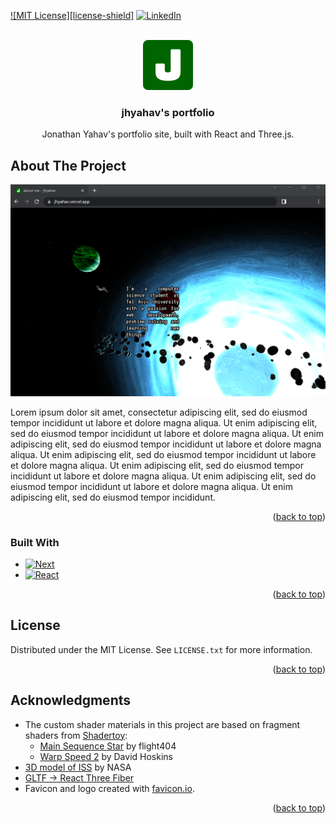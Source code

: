 <a name="readme-top"></a>

[![MIT License][license-shield]][license-url]
[![LinkedIn][linkedin-shield]][linkedin-url]

<!-- PROJECT LOGO -->
<br />
<div align="center">
  <a href="https://github.com/jhyahav/portfolio">
    <img src="public/android-chrome-512x512.png" alt="jhyahav icon" width="80" height="80">
  </a>

<h3 align="center">jhyahav's portfolio</h3>

  <p align="center">
    Jonathan Yahav's portfolio site, built with React and Three.js.
  </p>
</div>

<!-- ABOUT THE PROJECT -->

## About The Project

[![screenshot of jhyahav's portfolio][product-screenshot]](https://jhyahav.vercel.app/)

Lorem ipsum dolor sit amet, consectetur adipiscing elit, sed do eiusmod tempor incididunt ut labore et dolore magna aliqua. Ut enim adipiscing elit, sed do eiusmod tempor incididunt ut labore et dolore magna aliqua. Ut enim adipiscing elit, sed do eiusmod tempor incididunt ut labore et dolore magna aliqua. Ut enim adipiscing elit, sed do eiusmod tempor incididunt ut labore et dolore magna aliqua. Ut enim adipiscing elit, sed do eiusmod tempor incididunt ut labore et dolore magna aliqua. Ut enim adipiscing elit, sed do eiusmod tempor incididunt ut labore et dolore magna aliqua. Ut enim adipiscing elit, sed do eiusmod tempor incididunt.

<p align="right">(<a href="#readme-top">back to top</a>)</p>

### Built With

- [![Next][next.js]][next-url]
- [![React][react.js]][react-url]

<p align="right">(<a href="#readme-top">back to top</a>)</p>

<!-- LICENSE -->

## License

Distributed under the MIT License. See `LICENSE.txt` for more information.

<p align="right">(<a href="#readme-top">back to top</a>)</p>

<!-- ACKNOWLEDGMENTS -->

## Acknowledgments

- The custom shader materials in this project are based on fragment shaders from [Shadertoy](https://www.shadertoy.com/):
  - [Main Sequence Star](https://www.shadertoy.com/view/4dXGR4) by flight404
  - [Warp Speed 2](https://www.shadertoy.com/view/4tjSDt) by David Hoskins
- [3D model of ISS](https://solarsystem.nasa.gov/resources/2378/international-space-station-3d-model/) by NASA
- [GLTF -> React Three Fiber](https://gltf.pmnd.rs/)
- Favicon and logo created with [favicon.io](https://favicon.io/).

<p align="right">(<a href="#readme-top">back to top</a>)</p>

<!-- MARKDOWN LINKS & IMAGES -->

[license-url]: https://github.com/github_username/repo_name/blob/master/LICENSE.txt
[linkedin-shield]: https://img.shields.io/badge/-LinkedIn-black.svg?style=for-the-badge&logo=linkedin&colorB=555
[linkedin-url]: https://linkedin.com/in/jhyahav/
[product-screenshot]: public/screenshot.png
[next.js]: https://img.shields.io/badge/next.js-000000?style=for-the-badge&logo=nextdotjs&logoColor=white
[next-url]: https://nextjs.org/
[react.js]: https://img.shields.io/badge/React-20232A?style=for-the-badge&logo=react&logoColor=61DAFB
[react-url]: https://reactjs.org/
